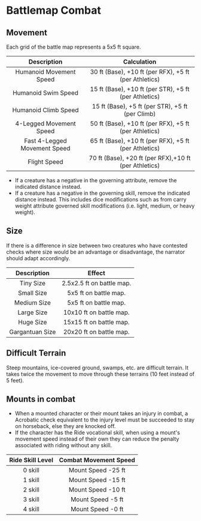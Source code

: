 # Battlemap Combat

## Movement

Each grid of the battle map represents a 5x5 ft square.

|         Description         |                      Calculation                      |
| :--------------------------: | :---------------------------------------------------: |
|   Humanoid Movement Speed   | 30 ft (Base), +10 ft (per RFX), +5 ft (per Athletics) |
|     Humanoid Swim Speed     | 15 ft (Base), +10 ft (per STR), +5 ft (per Athletics) |
|     Humanoid Climb Speed     |   15 ft (Base), +5 ft (per STR), +5 ft (per Climb)   |
|   4-Legged Movement Speed   | 50 ft (Base), +10 ft (per RFX), +5 ft (per Athletics) |
| Fast 4-Legged Movement Speed | 65 ft (Base), +10 ft (per RFX), +5 ft (per Athletics) |
|         Flight Speed         | 70 ft (Base), +20 ft (per RFX),+10 ft (per Athletics) |

- If a creature has a negative in the governing attribute, remove the indicated distance instead.
- If a creature has a negative in the governing skill, remove the indicated distance instead. This includes dice modifications such as from carry weight attribute governed skill modifications (i.e. light, medium, or heavy weight).

## Size

If there is a difference in size between two creatures who have contested checks where size would be an advantage or disadvantage, the narrator should adapt accordingly.

|   Description   |          Effect          |
| :-------------: | :-----------------------: |
|    Tiny Size    | 2.5x2.5 ft on battle map. |
|   Small Size   |   5x5 ft on battle map.   |
|   Medium Size   |   5x5 ft on battle map.   |
|   Large Size   |  10x10 ft on battle map.  |
|    Huge Size    |  15x15 ft on battle map.  |
| Gargantuan Size |  20x20 ft on battle map.  |

## Difficult Terrain

Steep mountains, ice-covered ground, swamps, etc. are difficult terrain. It takes twice the movement to move through these terrains (10 feet instead of 5 feet).

## Mounts in combat

- When a mounted character or their mount takes an injury in combat, a Acrobatic check equivalent to the injury level must be succeeded to stay on horseback, else they are knocked off.
- If the character has the Ride vocational skill, when using a mount's movement speed instead of their own they can reduce the penalty associated with riding without any skill.

| Ride Skill Level | Combat Movement Speed |
| :---------------: | :-------------------: |
|      0 skill      |  Mount Speed -25 ft  |
|      1 skill      |  Mount Speed -15 ft  |
|      2 skill      |  Mount Speed -10 ft  |
|      3 skill      |   Mount Speed -5 ft   |
|      4 skill      |   Mount Speed -0 ft   |
